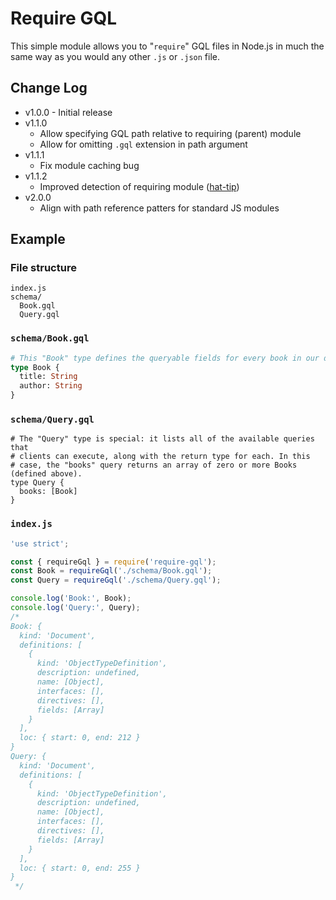 # Require GQL

This simple module allows you to "`require`" GQL files in Node.js in much the same way as you would any other `.js` or `.json` file.

## Change Log

- v1.0.0 - Initial release
- v1.1.0
  - Allow specifying GQL path relative to requiring (parent) module
  - Allow for omitting `.gql` extension in path argument
- v1.1.1
  - Fix module caching bug
- v1.1.2
  - Improved detection of requiring module ([hat-tip](https://github.com/felixge/node-stack-trace/blob/master/lib/stack-trace.js))
- v2.0.0
  - Align with path reference patters for standard JS modules

## Example

### File structure

```
index.js
schema/
  Book.gql
  Query.gql
```

### `schema/Book.gql`

```graphql
# This "Book" type defines the queryable fields for every book in our data source.
type Book {
  title: String
  author: String
}
```

### `schema/Query.gql`

```
# The "Query" type is special: it lists all of the available queries that
# clients can execute, along with the return type for each. In this
# case, the "books" query returns an array of zero or more Books (defined above).
type Query {
  books: [Book]
}
```

### `index.js`

```js
'use strict';

const { requireGql } = require('require-gql');
const Book = requireGql('./schema/Book.gql');
const Query = requireGql('./schema/Query.gql');

console.log('Book:', Book);
console.log('Query:', Query);
/*
Book: {
  kind: 'Document',
  definitions: [
    {
      kind: 'ObjectTypeDefinition',
      description: undefined,
      name: [Object],
      interfaces: [],
      directives: [],
      fields: [Array]
    }
  ],
  loc: { start: 0, end: 212 }
}
Query: {
  kind: 'Document',
  definitions: [
    {
      kind: 'ObjectTypeDefinition',
      description: undefined,
      name: [Object],
      interfaces: [],
      directives: [],
      fields: [Array]
    }
  ],
  loc: { start: 0, end: 255 }
}
 */
```
